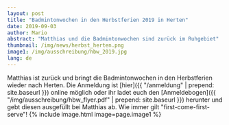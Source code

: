 ```yaml
---
layout: post
title: "Badmintonwochen in den Herbstferien 2019 in Herten"
date: 2019-09-03
author: Mario
abstract: "Matthias und die Badmintonwochen sind zurück im Ruhgebiet"
thumbnail: /img/news/herbst_herten.png
image1: /img/ausschreibung/hbw_2019.jpg
lang: de
---
```

Matthias ist zurück und bringt die Badmintonwochen in den Herbstferien wieder nach Herten. Die Anmeldung ist [hier]({{ "/anmeldung" | prepend: site.baseurl }}) online möglich oder ihr ladet euch den [Anmeldebogen]({{ "/img/ausschreibung/hbw_flyer.pdf" | prepend: site.baseurl }}) herunter und gebt diesen ausgefüllt bei Matthias ab. Wie immer gilt "first-come-first-serve"!
{% include image.html image=page.image1 %}
